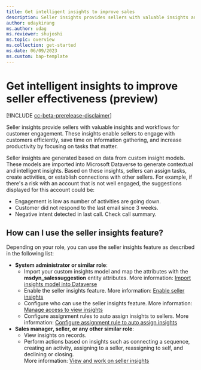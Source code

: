 ```yaml
---
title: Get intelligent insights to improve sales
description: Seller insights provides sellers with valuable insights and workflows for customer engagement. 
author: udaykirang
ms.author: udag
ms.reviewer: shujoshi
ms.topic: overview 
ms.collection: get-started 
ms.date: 06/09/2023
ms.custom: bap-template 
---
```


# Get intelligent insights to improve seller effectiveness (preview)

[!INCLUDE [cc-beta-prerelease-disclaimer](../includes/cc-beta-prerelease-disclaimer.md)]

Seller insights provide sellers with valuable insights and workflows for customer engagement. These insights enable sellers to engage with customers efficiently, save time on information gathering, and increase productivity by focusing on tasks that matter.

Seller insights are generated based on data from custom insight models. These models are imported into Microsoft Dataverse to generate contextual and intelligent insights. Based on these insights, sellers can assign tasks, create activities, or establish connections with other sellers. For example, if there's a risk with an account that is not well engaged, the suggestions displayed for this account could be:
- Engagement is low as number of activities are going down.
- Customer did not respond to the last email since 3 weeks.
- Negative intent detected in last call. Check call summary.

## How can I use the seller insights feature?

Depending on your role, you can use the seller insights feature as described in the following list:  

-	**System administrator or similar role**:
    -	Import your custom insights model and map the attributes with the **msdyn_salessuggestion** entity attributes. More information: [Import insights model into Dataverse](import-insights-model-into-dataverse.md)
    -	Enable the seller insights feature. More information: [Enable seller insights](enable-seller-insights.md)
    -	Configure who can use the seller insights feature. More information: [Manage access to view insights](manage-access-view-insights.md)
    -	Configure assignment rules to auto assign insights to sellers. More information: [Configure assignment rule to auto assign insights](configure-assignment-rule-auto-assign-insights.md)
-	**Sales manager, seller, or any other similar role**:  
    -	View insights on records.  
    -	Perform actions based on insights such as connecting a sequence, creating an activity, assigning to a seller, reassigning to self, and declining or closing.  
    More information: [View and work on seller insights](view-understand-insights.md)
    

